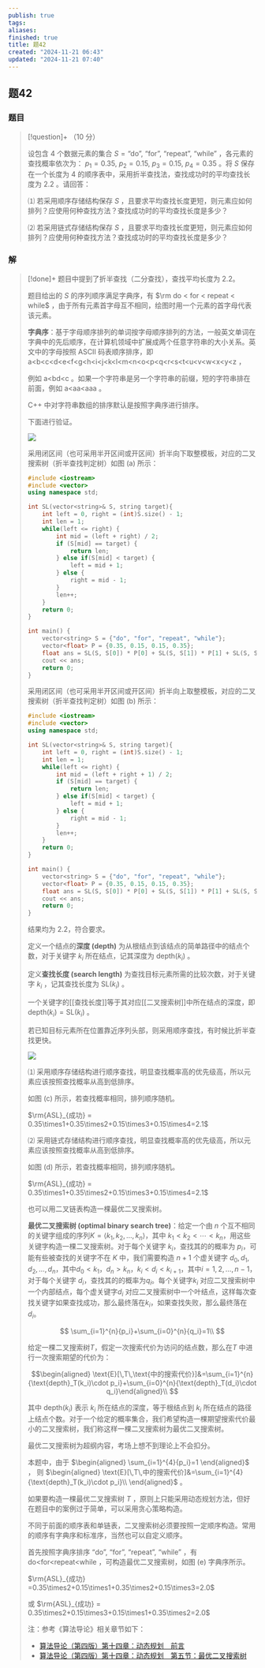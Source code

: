 ```yaml
---
publish: true
tags: 
aliases: 
finished: true
title: 题42
created: "2024-11-21 06:43"
updated: "2024-11-21 07:40"
---
```

## 题42
### 题目
> [!question]+
> （10 分）
> 
> 设包含 $4$ 个数据元素的集合 $S=\text{{“do”, “for”, “repeat”, “while”}}$ ，各元素的查找概率依次为： $p_1=0.35,\:p_2=0.15,\:p_3=0.15,\:p_4=0.35$ 。将 $S$ 保存在一个长度为 $4$ 的顺序表中，采用折半查找法，查找成功时的平均查找长度为 $2.2$ 。请回答：
> 
> ⑴ 若采用顺序存储结构保存 $S$ ，且要求平均查找长度更短，则元素应如何排列？应使用何种查找方法？查找成功时的平均查找长度是多少？
> 
> ⑵ 若采用链式存储结构保存 $S$ ，且要求平均查找长度更短，则元素应如何排列？应使用何种查找方法？查找成功时的平均查找长度是多少？
### 解
> [!done]+
> 题目中提到了折半查找（二分查找），查找平均长度为 2.2。
> 
> 题目给出的 $S$ 的序列顺序满足字典序，有 $\rm do < for < repeat < while$ ，由于所有元素首字母互不相同，绘图时用一个元素的首字母代表该元素。
> 
> **字典序**：基于字母顺序排列的单词按字母顺序排列的方法，一般英文单词在字典中的先后顺序，在计算机领域中扩展成两个任意字符串的大小关系。英文中的字母按照 ASCII 码表顺序排序，即 $\text{a<b<c<d<e<f<g<h<i<j<k<l<m<n<o<p<q<r<s<t<u<v<w<x<y<z}$ ，
> 
> 例如 $\text{a<bd<c}$ 。如果一个字符串是另一个字符串的前缀，短的字符串排在前面，例如 $\text{a<aa<aaa}$ 。
> 
> C++ 中对字符串数组的排序默认是按照字典序进行排序。
> 
> 下面进行验证。
> 
> ![](https://pic2.zhimg.com/v2-5b5ddeb81536d353b7e4ba9e34216597_r.jpg)
> 
> 采用闭区间（也可采用半开区间或开区间）折半向下取整模板，对应的二叉搜索树（折半查找判定树）如图 (a) 所示：
> 
> ```cpp
> #include <iostream>
> #include <vector>
> using namespace std;
> 
> int SL(vector<string>& S, string target){
>     int left = 0, right = (int)S.size() - 1;
>     int len = 1;
>     while(left <= right) {
>         int mid = (left + right) / 2;
>         if (S[mid] == target) {
>             return len;
>         } else if(S[mid] < target) {
>             left = mid + 1;
>         } else {
>             right = mid - 1;
>         }
>         len++;
>     }
>     return 0;
> }
> 
> int main() {
>     vector<string> S = {"do", "for", "repeat", "while"};
>     vector<float> P = {0.35, 0.15, 0.15, 0.35};
>     float ans = SL(S, S[0]) * P[0] + SL(S, S[1]) * P[1] + SL(S, S[2]) * P[2] + SL(S, S[3]) * P[3];
>     cout << ans;
>     return 0;
> }
> ```
> 
> 采用闭区间（也可采用半开区间或开区间）折半向上取整模板，对应的二叉搜索树（折半查找判定树）如图 (b) 所示：
> 
> ```cpp
> #include <iostream>
> #include <vector>
> using namespace std;
> 
> int SL(vector<string>& S, string target){
>     int left = 0, right = (int)S.size() - 1;
>     int len = 1;
>     while(left <= right) {
>         int mid = (left + right + 1) / 2;
>         if (S[mid] == target) {
>             return len;
>         } else if(S[mid] < target) {
>             left = mid + 1;
>         } else {
>             right = mid - 1;
>         }
>         len++;
>     }
>     return 0;
> }
> 
> int main() {
>     vector<string> S = {"do", "for", "repeat", "while"};
>     vector<float> P = {0.35, 0.15, 0.15, 0.35};
>     float ans = SL(S, S[0]) * P[0] + SL(S, S[1]) * P[1] + SL(S, S[2]) * P[2] + SL(S, S[3]) * P[3];
>     cout << ans;
>     return 0;
> }
> ```
> 
> 结果均为 2.2，符合要求。
> 
> 定义一个结点的**深度 (depth)** 为从根结点到该结点的简单路径中的结点个数，对于关键字 $k_i$ 所在结点，记其深度为 $\text{depth}(k_i)$ 。
> 
> 定义**查找长度 (search length)** 为查找目标元素所需的比较次数，对于关键字 $k_i$ ，记其查找长度为 $\text{SL}(k_i)$ 。
> 
> 一个关键字的[[查找长度]]等于其对应[[二叉搜索树]]中所在结点的深度，即 $\text{depth}(k_i) = \text{SL}(k_i)$ 。
> 
> 若已知目标元素所在位置靠近序列头部，则采用顺序查找，有时候比折半查找更快。
> 
> ![](https://pic2.zhimg.com/v2-154d29005e1bd4f4480f73592ddb3e21_r.jpg)
> 
> ⑴ 采用顺序存储结构进行顺序查找，明显查找概率高的优先级高，所以元素应该按照查找概率从高到低排序。
> 
> 如图 (c) 所示，若查找概率相同，排列顺序随机。
> 
> $\rm{ASL}_{成功} = 0.35\times1+0.35\times2+0.15\times3+0.15\times4=2.1$
> 
> ⑵ 采用链式存储结构进行顺序查找，明显查找概率高的优先级高，所以元素应该按照查找概率从高到低排序。
> 
> 如图 (d) 所示，若查找概率相同，排列顺序随机。
> 
> $\rm{ASL}_{成功} = 0.35\times1+0.35\times2+0.15\times3+0.15\times4=2.1$
> 
> 也可以用二叉链表构造一棵最优二叉搜索树。
> 
> **最优二叉搜索树 (optimal binary search tree)**：给定一个由 $n$ 个互不相同的关键字组成的序列$K=\langle k_1, k_2, \dots, k_n\rangle$，其中 $k_1<k_2<\cdots<k_n$，用这些关键字构造一棵二叉搜索树。对于每个关键字 $k_i$，查找其的的概率为 $p_i$，可能有些被查找的关键字不在 $K$ 中，我们需要构造 $n+1$ 个虚关键字 $d_0,d_1,d_2,\dots,d_n$，其中$d_0<k_1$，$d_n>k_n$，$k_i<d_i<k_{i+1}$，其中$i=1,2,\dots,n-1$，对于每个关键字 $d_i$，查找其的的概率为$q_i$。每个关键字$k_i$ 对应二叉搜索树中一个内部结点，每个虚关键字$d_i$ 对应二叉搜索树中一个叶结点，这样每次查找关键字如果查找成功，那么最终落在$k_i$，如果查找失败，那么最终落在$d_i$。
> 
> $$ \sum_{i=1}^{n}{p_i}+\sum_{i=0}^{n}{q_i}=1\\ $$
> 
>  给定一棵二叉搜索树$T$，假定一次搜索代价为访问的结点数，那么在$T$ 中进行一次搜索期望的代价为：
> 
> $$\begin{aligned} \text{E}[\,T\,\text{中的搜索代价}]&=\sum_{i=1}^{n}{\text{depth}_T(k_i)\cdot p_i}+\sum_{i=0}^{n}{\text{depth}_T(d_i)\cdot q_i}\end{aligned}\\ $$
> 
> 其中 $\text{depth}(k_i)$ 表示 $k_i$ 所在结点的深度，等于根结点到 $k_i$ 所在结点的路径上结点个数。对于一个给定的概率集合，我们希望构造一棵期望搜索代价最小的二叉搜索树，我们称这样一棵二叉搜索树为最优二叉搜索树。
> 
> 最优二叉搜索树为超纲内容，考场上想不到理论上不会扣分。
> 
> 本题中，由于 $\begin{aligned} \sum_{i=1}^{4}{p_i}=1 \end{aligned}$ ， 则 $\begin{aligned} \text{E}[\,T\,中的搜索代价]&=\sum_{i=1}^{4}{\text{depth}_T(k_i)\cdot p_i}\\ \end{aligned}$ 。
> 
> 如果要构造一棵最优二叉搜索树 $T$ ，原则上只能采用动态规划方法，但好在题目中的案例过于简单，可以采用贪心策略构造。
> 
> 不同于前面的顺序表和单链表，二叉搜索树必须要按照一定顺序构造。常用的顺序有字典序和标准序，当然也可以自定义顺序。
> 
> 首先按照字典序排序 $\text{{“do”, “for”, “repeat”, “while”}}$ ，有 $\text{do<for<repeat<while}$ ，可构造最优二叉搜索树，如图 (e) 字典序所示。
> 
> $\rm{ASL}_{成功} =0.35\times2+0.15\times1+0.35\times2+0.15\times3=2.0$
> 
> 或 $\rm{ASL}_{成功} = 0.35\times2+0.15\times3+0.15\times1+0.35\times2=2.0$
> 
> 注：参考《算法导论》相关章节如下：
> 
> - [算法导论（第四版）第十四章：动态规划　前言](https://zhuanlan.zhihu.com/p/562363513)
> - [算法导论（第四版）第十四章：动态规划　第五节：最优二叉搜索树](https://zhuanlan.zhihu.com/p/566383293)